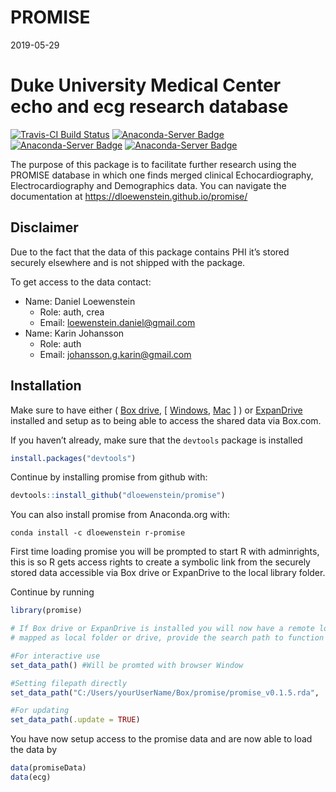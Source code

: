 PROMISE
================
2019-05-29

# Duke University Medical Center echo and ecg research database

[![Travis-CI Build
Status](https://travis-ci.org/dloewenstein/promise.svg?branch=master)](https://travis-ci.org/dloewenstein/promise)
[![Anaconda-Server
Badge](https://anaconda.org/dloewenstein/r-promise/badges/version.svg)](https://anaconda.org/dloewenstein/r-promise)
[![Anaconda-Server
Badge](https://anaconda.org/dloewenstein/r-promise/badges/latest_release_relative_date.svg)](https://anaconda.org/dloewenstein/r-promise)
[![Anaconda-Server
Badge](https://anaconda.org/dloewenstein/r-promise/badges/platforms.svg)](https://anaconda.org/dloewenstein/r-promise)
<!-- README.md is generated from README.Rmd. Please edit that file -->

The purpose of this package is to facilitate further research using the
PROMISE database in which one finds merged clinical Echocardiography,
Electrocardiography and Demographics data. You can navigate the
documentation at <https://dloewenstein.github.io/promise/>

## Disclaimer

Due to the fact that the data of this package contains PHI it’s stored
securely elsewhere and is not shipped with the package.

To get access to the data contact:

  - Name: Daniel Loewenstein
      - Role: auth, crea
      - Email: <loewenstein.daniel@gmail.com>
  - Name: Karin Johansson
      - Role: auth
      - Email: <johansson.g.karin@gmail.com>

## Installation

Make sure to have either ( [Box
drive](https://www.box.com/en-se/resources/downloads/drive), \[
[Windows](https://e3.boxcdn.net/box-installers/desktop/releases/win/Box-x64.msi),
[Mac](https://e3.boxcdn.net/box-installers/desktop/releases/mac/Box.pkg)
\] ) or [ExpanDrive](https://www.expandrive.com/download-expandrive)
installed and setup as to being able to access the shared data via
Box.com.

If you haven’t already, make sure that the `devtools` package is
installed

``` r
install.packages("devtools")
```

Continue by installing promise from github with:

``` r
devtools::install_github("dloewenstein/promise")
```

You can also install promise from Anaconda.org with:

``` shell
conda install -c dloewenstein r-promise
```

First time loading promise you will be prompted to start R with
adminrights, this is so R gets access rights to create a symbolic link
from the securely stored data accessible via Box drive or ExpanDrive to
the local library folder.

Continue by running

``` r
library(promise)

# If Box drive or ExpanDrive is installed you will now have a remote location
# mapped as local folder or drive, provide the search path to function below e.g

#For interactive use
set_data_path() #Will be promted with browser Window

#Setting filepath directly
set_data_path("C:/Users/yourUserName/Box/promise/promise_v0.1.5.rda", .interactive = FALSE) # Only need to run once

#For updating
set_data_path(.update = TRUE)
```

You have now setup access to the promise data and are now able to load
the data by

``` r
data(promiseData)
data(ecg)
```
